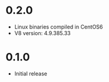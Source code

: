 0.2.0
==================

* Linux binaries compiled in CentOS6
* V8 version: 4.9.385.33

0.1.0
==================

* Initial release
